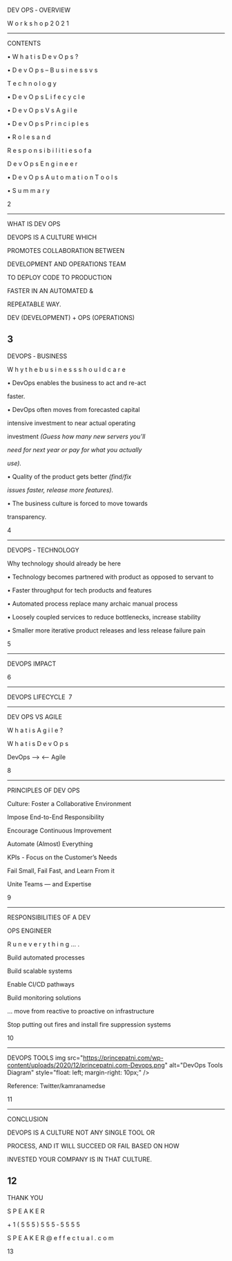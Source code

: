 

DEV OPS ‐ OVERVIEW

W o r k s h o p 2 0 2 1

---



CONTENTS

• W h a t i s D e v O p s ?

• D e v O p s – B u s i n e s s v s

T e c h n o l o g y

• D e v O p s L i f e c y c l e

• D e v O p s V s A g i l e

• D e v O p s P r i n c i p l e s

• R o l e s a n d

R e s p o n s i b i l i t i e s o f a

D e v O p s E n g i n e e r

• D e v O p s A u t o m a t i o n T o o l s

• S u m m a r y

2


---


WHAT IS DEV OPS

DEVOPS IS A CULTURE WHICH

PROMOTES COLLABORATION BETWEEN

DEVELOPMENT AND OPERATIONS TEAM

TO DEPLOY CODE TO PRODUCTION

FASTER IN AN AUTOMATED &

REPEATABLE WAY.

DEV (DEVELOPMENT) + OPS (OPERATIONS)

3
---



DEVOPS ‐ BUSINESS

W h y t h e b u s i n e s s s h o u l d c a r e

• DevOps enables the business to act and re-act

faster.

• DevOps often moves from forecasted capital

intensive investment to near actual operating

investment *(Guess how many new servers you’ll*

*need for next year or pay for what you actually*

*use).*

• Quality of the product gets better *(find/fix*

*issues faster, release more features).*

• The business culture is forced to move towards

transparency.

4


---


DEVOPS ‐ TECHNOLOGY

Why technology should already be here

• Technology becomes partnered with product as opposed to servant to

• Faster throughput for tech products and features

• Automated process replace many archaic manual process

• Loosely coupled services to reduce bottlenecks, increase stability

• Smaller more iterative product releases and less release failure pain

5


---


DEVOPS IMPACT

6


---


DEVOPS LIFECYCLE
![]()
7


---


DEV OPS VS AGILE

W h a t i s A g i l e ?

W h a t i s D e v O p s

DevOps  --> <--  Agile

8


---


PRINCIPLES OF DEV OPS

Culture: Foster a Collaborative Environment

Impose End-to-End Responsibility

Encourage Continuous Improvement

Automate (Almost) Everything

KPIs - Focus on the Customer’s Needs

Fail Small, Fail Fast, and Learn From it

Unite Teams — and Expertise

9


---


RESPONSIBILITIES OF A DEV

OPS ENGINEER

R u n e v e r y t h i n g … .

Build automated processes

Build scalable systems

Enable CI/CD pathways

Build monitoring solutions

… move from reactive to proactive on infrastructure

Stop putting out fires and install fire suppression systems

10

---



DEVOPS TOOLS
img src="https://princepatni.com/wp-content/uploads/2020/12/princepatni.com-Devops.png"
alt="DevOps Tools Diagram"
style="float: left; margin-right: 10px;" />


Reference: Twitter/kamranamedse

11


---


CONCLUSION

DEVOPS IS A CULTURE NOT ANY SINGLE TOOL OR

PROCESS, AND IT WILL SUCCEED OR FAIL BASED ON HOW

INVESTED YOUR COMPANY IS IN THAT CULTURE.

12
---


THANK YOU

S P E A K E R

\+ 1 ( 5 5 5 ) 5 5 5 ‐ 5 5 5 5

S P E A K E R @ e f f e c t u a l . c o m

13
